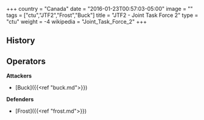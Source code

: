 +++
country = "Canada"
date = "2016-01-23T00:57:03-05:00"
image = ""
tags = ["ctu","JTF2","Frost","Buck"]
title = "JTF2 - Joint Task Force 2"
type = "ctu"
weight = -4
wikipedia = "Joint_Task_Force_2"
+++

## History

## Operators

**Attackers**

- [Buck]({{<ref "buck.md">}})

**Defenders**

- [Frost]({{<ref "frost.md">}})
